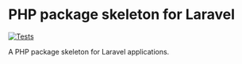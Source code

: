 # PHP package skeleton for Laravel

[![Tests](https://github.com/patressz/skeleton-php/actions/workflows/tests.yml/badge.svg)](https://github.com/patressz/skeleton-php/actions/workflows/tests.yml)

A PHP package skeleton for Laravel applications.
